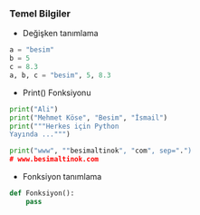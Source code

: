 ### Temel Bilgiler


+ Değişken tanımlama
```python
a = "besim"
b = 5
c = 8.3
a, b, c = "besim", 5, 8.3
```

+ Print() Fonksiyonu
```python
print("Ali")
print("Mehmet Köse", "Besim", "İsmail")
print("""Herkes için Python
Yayında ...""")

print("www", ""besimaltinok", "com", sep=".")
# www.besimaltinok.com
```

+ Fonksiyon tanımlama
```python
def Fonksiyon():
    pass
```
